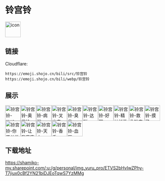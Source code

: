 # 铃宫铃
<img src="https://emoji.shojo.cn/bili/src/铃宫铃/icon.png" width="50" height="50" alt="icon">

## 链接
Cloudflare:
```
https://emoji.shojo.cn/bili/src/铃宫铃
https://emoji.shojo.cn/bili/webp/铃宫铃
```
## 展示
<img src="https://emoji.shojo.cn/bili/src/铃宫铃/铃宫铃-mua.png" width="50" height="50" alt="铃宫铃-mua"><img src="https://emoji.shojo.cn/bili/src/铃宫铃/铃宫铃-奥里给.png" width="50" height="50" alt="铃宫铃-奥里给"><img src="https://emoji.shojo.cn/bili/src/铃宫铃/铃宫铃-病弱.png" width="50" height="50" alt="铃宫铃-病弱"><img src="https://emoji.shojo.cn/bili/src/铃宫铃/铃宫铃-叉出去.png" width="50" height="50" alt="铃宫铃-叉出去"><img src="https://emoji.shojo.cn/bili/src/铃宫铃/铃宫铃-臭臭.png" width="50" height="50" alt="铃宫铃-臭臭"><img src="https://emoji.shojo.cn/bili/src/铃宫铃/铃宫铃-达咩.png" width="50" height="50" alt="铃宫铃-达咩"><img src="https://emoji.shojo.cn/bili/src/铃宫铃/铃宫铃-好耶.png" width="50" height="50" alt="铃宫铃-好耶"><img src="https://emoji.shojo.cn/bili/src/铃宫铃/铃宫铃-精神抖擞.png" width="50" height="50" alt="铃宫铃-精神抖擞"><img src="https://emoji.shojo.cn/bili/src/铃宫铃/铃宫铃-救救铃宝.png" width="50" height="50" alt="铃宫铃-救救铃宝"><img src="https://emoji.shojo.cn/bili/src/铃宫铃/铃宫铃-摸了.png" width="50" height="50" alt="铃宫铃-摸了"><img src="https://emoji.shojo.cn/bili/src/铃宫铃/铃宫铃-你不单推.png" width="50" height="50" alt="铃宫铃-你不单推"><img src="https://emoji.shojo.cn/bili/src/铃宫铃/铃宫铃-让我康康.png" width="50" height="50" alt="铃宫铃-让我康康"><img src="https://emoji.shojo.cn/bili/src/铃宫铃/铃宫铃-天才.png" width="50" height="50" alt="铃宫铃-天才"><img src="https://emoji.shojo.cn/bili/src/铃宫铃/铃宫铃-香香.png" width="50" height="50" alt="铃宫铃-香香"><img src="https://emoji.shojo.cn/bili/src/铃宫铃/铃宫铃-血压.png" width="50" height="50" alt="铃宫铃-血压">

## 下载地址

https://shamiko-my.sharepoint.com/:u:/g/personal/img_yuru_pro/ETVS2bHvIwZPhy-T7jiux0cBf2YN21biDJEoTqwS7YzMMg